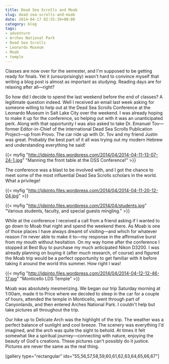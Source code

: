 ```yaml
---
title: Dead Sea Scrolls and Moab
slug: dead-sea-scrolls-and-moab
date: 2014-04-17 02:55:39+00:00
category: blog
tags:
- adventure
- Arches National Park
- Dead Sea Scrolls
- Leonardo Museum
- Moab
- temple
---
```


Classes are now over for the semester, and I'm supposed to be getting ready for finals. Yet it (unsurprisingly) wasn't hard to convince myself that writing a blog post is almost as important as studying. Reading days are for relaxing after all—right?

So how did I decide to spend the last weekend before the end of classes? A legitimate question indeed. Well I received an email last week asking for someone willing to help out at the Dead Sea Scrolls Conference at the Leonardo Museum in Salt Lake City over the weekend. I was already hoping to make it up for the conference, so helping out with it was an unanticipated perk. Along with that opportunity I was also asked to take Dr. Emanuel Tov—former Editor-in-Chief of the international Dead Sea Scrolls Publication Project—up from Provo. The car ride up with Dr. Tov and my friend Justin was great. Probably the best part of it all was trying out my modern Hebrew and understanding everything he said!

<!-- more -->

{{< myfig "http://jdpinto.files.wordpress.com/2014/04/2014-04-11-13-07-24-1.jpg" "Manning the front table at the DSS Conference!" >}}

The conference was a blast to be involved with, and I got the chance to meet some of the most influential Dead Sea Scrolls scholars in the world. What a privilege!

{{< myfig "http://jdpinto.files.wordpress.com/2014/04/2014-04-11-20-12-04.jpg" >}}

{{< myfig "http://jdpinto.files.wordpress.com/2014/04/students.jpg" "Various students, faculty, and special guests mingling." >}}

While at the conference I received a call from a friend asking if I wanted to go down to Moab that night and spend the weekend there. As Moab is one of those places I have always dreamt of visiting—and which for whatever reason I'm never able to make it to—my response in the affirmative burst from my mouth without hesitation. On my way home after the conference I stopped at Best Buy to purchase my much anticipated Nikon D3200. I was already planning on buying it (after _much_ research, of course) and figured the Moab trip would be a perfect opportunity to get familiar with it before taking it around the world this summer. How right I was!

{{< myfig "http://jdpinto.files.wordpress.com/2014/04/2014-04-12-12-46-17.jpg" "Monticello LDS Temple" >}}

Moab was absolutely mesmerizing. We began our trip Saturday morning at 1:00am, made it to Price where we decided to sleep in the car for a couple of hours, attended the temple in Monticello, went through part of Canyonlands, and then entered Arches National Park. I couldn't help but take pictures all throughout the trip.

Our hike up to Delicate Arch was the highlight of the trip. The weather was a perfect balance of sunlight and cool breeze. The scenery was everything I'd imagined, and the arch was quite the sight to behold. At times it felt somewhat like a spiritual journey—connecting with nature, enjoying the beauty of God's creations. These pictures can't possibly do it justice. Pictures are never the same as the real thing.

[gallery type="rectangular" ids="55,56,57,58,59,60,61,62,63,64,65,66,67"]
